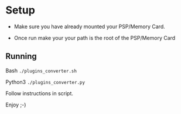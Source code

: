 # Setup
  
   - Make sure you have already mounted your PSP/Memory Card.
   
  - Once run make your your path is the root of the PSP/Memory Card
  
  ## Running

Bash
`./plugins_converter.sh`

Python3
`./plugins_converter.py`

Follow instructions in script.

Enjoy ;-)
